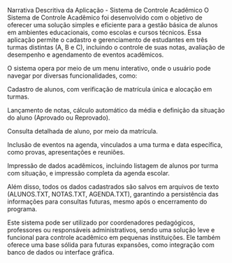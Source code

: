 Narrativa Descritiva da Aplicação - Sistema de Controle Acadêmico
O Sistema de Controle Acadêmico foi desenvolvido com o objetivo de oferecer uma solução simples e eficiente para a gestão básica de alunos em ambientes educacionais, como escolas e cursos técnicos. Essa aplicação permite o cadastro e gerenciamento de estudantes em três turmas distintas (A, B e C), incluindo o controle de suas notas, avaliação de desempenho e agendamento de eventos acadêmicos.

O sistema opera por meio de um menu interativo, onde o usuário pode navegar por diversas funcionalidades, como:

Cadastro de alunos, com verificação de matrícula única e alocação em turmas.

Lançamento de notas, cálculo automático da média e definição da situação do aluno (Aprovado ou Reprovado).

Consulta detalhada de aluno, por meio da matrícula.

Inclusão de eventos na agenda, vinculados a uma turma e data específica, como provas, apresentações e reuniões.

Impressão de dados acadêmicos, incluindo listagem de alunos por turma com situação, e impressão completa da agenda escolar.

Além disso, todos os dados cadastrados são salvos em arquivos de texto (ALUNOS.TXT, NOTAS.TXT, AGENDA.TXT), garantindo a persistência das informações para consultas futuras, mesmo após o encerramento do programa.

Este sistema pode ser utilizado por coordenadores pedagógicos, professores ou responsáveis administrativos, sendo uma solução leve e funcional para controle acadêmico em pequenas instituições. Ele também oferece uma base sólida para futuras expansões, como integração com banco de dados ou interface gráfica.
